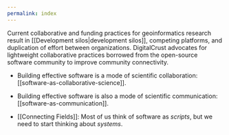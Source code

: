 ```yaml
---
permalink: index
---
```


Current collaborative and funding practices for geoinformatics research result
in [[Development silos|development silos]], competing platforms, and duplication
of effort between organizations. DigitalCrust advocates for lightweight
collaborative practices borrowed from the open-source software community to
improve community connectivity.

- Building effective software is a mode of scientific collaboration:
  [[software-as-collaborative-science]].
- Building effective software is also a mode of scientific communication:
  [[software-as-communication]].

- [[Connecting Fields]]: Most of us think of software as _scripts_, but we need
  to start thinking about _systems_.
